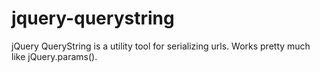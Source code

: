 jquery-querystring
==================

jQuery QueryString is a utility tool for serializing urls. Works pretty much like jQuery.params().
